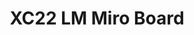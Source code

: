 ---
title: XC22 LM Miro Board
redirect_to: https://miro.com/app/board/uXjVOEePZtk=/?invite_link_id=52014957846
redirect_from: 
  - /XC22_LM_Miro
  - /xc22_lm_miro
---